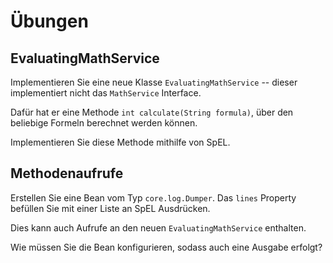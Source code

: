 # Übungen

## EvaluatingMathService

Implementieren Sie eine neue Klasse `EvaluatingMathService` -- dieser implementiert nicht das `MathService` Interface.

Dafür hat er eine Methode `int calculate(String formula)`, über den beliebige Formeln berechnet werden können.

Implementieren Sie diese Methode mithilfe von SpEL.

## Methodenaufrufe

Erstellen Sie eine Bean vom Typ `core.log.Dumper`. Das `lines` Property befüllen Sie mit einer Liste an
SpEL Ausdrücken.

Dies kann auch Aufrufe an den neuen `EvaluatingMathService` enthalten.

Wie müssen Sie die Bean konfigurieren, sodass auch eine Ausgabe erfolgt?